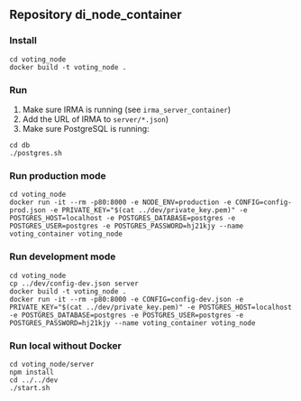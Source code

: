 ## Repository di_node_container

### Install

```shell
cd voting_node
docker build -t voting_node .
```

### Run

1. Make sure IRMA is running (see `irma_server_container`)
2. Add the URL of IRMA to `server/*.json`)
3. Make sure PostgreSQL is running:

```shell
cd db
./postgres.sh
```

### Run production mode

```shell
cd voting_node
docker run -it --rm -p80:8000 -e NODE_ENV=production -e CONFIG=config-prod.json -e PRIVATE_KEY="$(cat ../dev/private_key.pem)" -e POSTGRES_HOST=localhost -e POSTGRES_DATABASE=postgres -e POSTGRES_USER=postgres -e POSTGRES_PASSWORD=hj21kjy --name voting_container voting_node
```

### Run development mode

```shell
cd voting_node
cp ../dev/config-dev.json server
docker build -t voting_node .
docker run -it --rm -p80:8000 -e CONFIG=config-dev.json -e PRIVATE_KEY="$(cat ../dev/private_key.pem)" -e POSTGRES_HOST=localhost -e POSTGRES_DATABASE=postgres -e POSTGRES_USER=postgres -e POSTGRES_PASSWORD=hj21kjy --name voting_container voting_node
```

### Run local without Docker

```shell
cd voting_node/server
npm install
cd ../../dev
./start.sh
```
